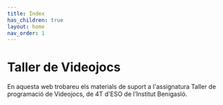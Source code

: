 ```yaml
---
title: Índex
has_children: true
layout: home
nav_order: 1
---
```


# Taller de Videojocs
En aquesta web trobareu els materials de suport a l'assignatura Taller de programació de Videojocs, de 4T d'ESO de l’Institut Benigasló.
